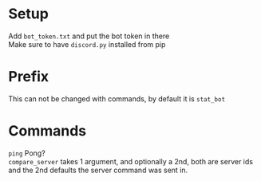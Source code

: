 # Setup
Add `bot_token.txt` and put the bot token in there  
Make sure to have `discord.py` installed from pip  

# Prefix
This can not be changed with commands, by default it is `stat_bot`

# Commands
`ping` Pong?  
`compare_server` takes 1 argument, and optionally a 2nd, both are server ids and the 2nd defaults the server command was sent in.    
